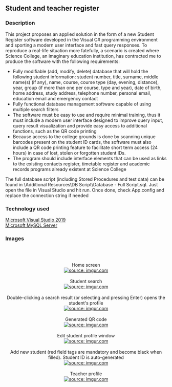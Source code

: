 <h2> Student and teacher register </h2>

<h3> Description </h3>

<p>This project proposes an applied solution in the form of a new Student Register software developed in the Visual C# programming environment and sporting a modern user interface and fast query responses. To reproduce a real-life situation more fatefully, a scenario is created where Science College, an imaginary education institution, has contracted me to produce the software with the following requirements:</p>

<ul>
	<li>Fully modifiable (add, modify, delete) database that will hold the following student information: student number, title, surname, middle name(s) (if any), name, course, course type (day, evening, distance), year, group (if more than one per course, type and year), date of birth, home address, study address, telephone number, personal email, education email and emergency contact</li>
	<li>Fully functional database management software capable of using multiple search filters</li>
	<li>The software must be easy to use and require minimal training, thus it must include a modern user interface designed to improve query input, query result visualization and provide easy access to additional functions, such as the QR code printing</li>
	<li>Because access to the college grounds is done by scanning unique barcodes present on the student ID cards, the software must also include a QR code printing feature to facilitate short term access (24 hours) in case of lost, stolen or forgotten student IDs.</li>
	<li>The program should include interface elements that can be used as links to the existing contacts register, timetable register and academic records programs already existent at Science College</li>
</ul>

<p>The full database script (including Stored Procedures and test data) can be found in \Additional Resources\DB Script\Database - Full Script.sql. Just open the file in Visual Studio and hit run. Once done, check App.config and replace the connection string if needed</p>

<h3> Technology used </h3>
<a href="https://visualstudio.microsoft.com/vs/older-downloads/">Microsoft Visual Studio 2019</a></br>
<a href="https://dev.mysql.com/downloads/mysql/">Microsoft MySQL Server</a>

<h3> Images </h3>
<br/>
<br/>
<p align="center"> 
	Home screen <br/>
	<a href="https://imgur.com/VXIycwH"><img src="https://i.imgur.com/VXIycwH.jpg" title="source: imgur.com" /></a>
	<br/>
	<br/>
	Student search <br/>
	<a href="https://imgur.com/uQ5fdvh"><img src="https://i.imgur.com/uQ5fdvh.jpg" title="source: imgur.com" /></a>
	<br/>
	<br/>
	Double-clicking a search result (or selecting and pressing Enter) opens the student's profile <br/>
	<a href="https://imgur.com/WHfEkkR"><img src="https://i.imgur.com/WHfEkkR.jpg" title="source: imgur.com" /></a>
	<br/>
	<br/>
	Generated QR code <br/>
	<a href="https://imgur.com/SQsBxkN"><img src="https://i.imgur.com/SQsBxkN.png" title="source: imgur.com" /></a>
	<br/>
	<br/>
	Edit student profile window <br/>
	<a href="https://imgur.com/TLXba7Y"><img src="https://i.imgur.com/TLXba7Y.jpg" title="source: imgur.com" /></a>
	<br/>
	<br/>
	Add new student (red field tags are mandatory and become black when filled). Student ID is auto-generated <br/>
	<a href="https://imgur.com/HJIFr8H"><img src="https://i.imgur.com/HJIFr8H.jpg" title="source: imgur.com" /></a>
	<br/>
	<br/>
	Teacher profile <br/>
	<a href="https://imgur.com/VPywIiS"><img src="https://i.imgur.com/VPywIiS.jpg" title="source: imgur.com" /></a>	
</p>
